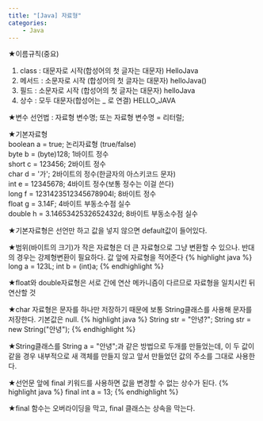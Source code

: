 ```yaml
---
title: "[Java] 자료형"
categories:
    - Java
---
```

 ★이름규칙(중요) 
 1. class : 대문자로 시작(합성어의 첫 글자는 대문자) HelloJava
 2. 메서드 : 소문자로 시작  (합성어의 첫 글자는 대문자) helloJava()
 3. 필드 : 소문자로 시작 (합성어의 첫 글자는 대문자) helloJava
 4. 상수 : 모두 대문자(합성어는 _ 로 연결) HELLO_JAVA

★변수 선언법 : 자료형 변수명; 또는 자료형 변수명 = 리터럴;

★기본자료형<br>
boolean a = true; 논리자료형 (true/false)<br>
byte b = (byte)128; 1바이트 정수<br>
short c = 123456; 2바이트 정수<br>
char d = '가'; 2바이트의 정수(한글자의 아스키코드 문자)<br>
int e = 12345678; 4바이트 정수(보통 정수는 이걸 쓴다)<br>
long f = 1231423512345678904l; 8바이트 정수<br>
float g = 3.14F; 4바이트 부동소수점 실수<br>
double h = 3.1465342532652432d; 8바이트 부동소수점 실수<br>

★기본자료형은 선언만 하고 값을 넣지 않으면 default값이 들어있다.

★범위(바이트의 크기)가 작은 자료형은 더 큰 자료형으로 그냥 변환할 수 있으나. 반대의 경우는 강제형변환이 필요하다.
값 앞에 자료형을 적어준다
{% highlight java %}
long a = 123L;
int b = (int)a;
{% endhighlight %}

★float와 double자료형은 서로 간에 연산 메카니즘이 다르므로 자료형을 일치시킨 뒤 연산할 것

★char 자료형은 문자를 하나만 저장하기 때문에 보통 String클래스를 사용해 문자를 저장한다. 기본값은 null.
{% highlight java %}
String str = "안녕?";
String str = new String("안녕");
{% endhighlight %}

★String클래스를 String a = "안녕";과 같은 방법으로 두개를 만들었는데, 이 두 값이 같을 경우
내부적으로 새 객체를 만들지 않고 앞서 만들었던 값의 주소를 그대로 사용한다.

★선언문 앞에 final 키워드를 사용하면 값을 변경할 수 없는 상수가 된다.
{% highlight java %}
final int a = 13;
{% endhighlight %}

★final 함수는 오버라이딩을 막고, final 클래스는 상속을 막는다.